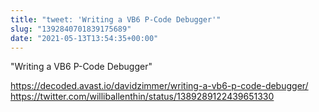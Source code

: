 ```yaml
---
title: "tweet: 'Writing a VB6 P-Code Debugger'"
slug: "1392840701839175689"
date: "2021-05-13T13:54:35+00:00"
---
```

"Writing a VB6 P-Code Debugger"

https://decoded.avast.io/davidzimmer/writing-a-vb6-p-code-debugger/ https://twitter.com/williballenthin/status/1389289122439651330